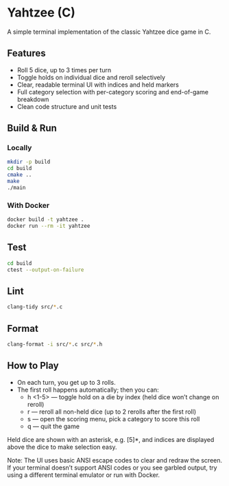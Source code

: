 # Yahtzee (C)

A simple terminal implementation of the classic Yahtzee dice game in C.

## Features
- Roll 5 dice, up to 3 times per turn
- Toggle holds on individual dice and reroll selectively
- Clear, readable terminal UI with indices and held markers
- Full category selection with per-category scoring and end-of-game breakdown
- Clean code structure and unit tests

## Build & Run

### Locally
```sh
mkdir -p build
cd build
cmake ..
make
./main
```

### With Docker
```sh
docker build -t yahtzee .
docker run --rm -it yahtzee
```

## Test
```sh
cd build
ctest --output-on-failure
```

## Lint
```sh
clang-tidy src/*.c
```

## Format
```sh
clang-format -i src/*.c src/*.h
```

## How to Play
- On each turn, you get up to 3 rolls.
- The first roll happens automatically; then you can:
	- h <1-5> — toggle hold on a die by index (held dice won’t change on reroll)
	- r — reroll all non-held dice (up to 2 rerolls after the first roll)
	- s — open the scoring menu, pick a category to score this roll
	- q — quit the game

Held dice are shown with an asterisk, e.g. [5]*, and indices are displayed above the dice to make selection easy.

Note: The UI uses basic ANSI escape codes to clear and redraw the screen. If your terminal doesn’t support ANSI codes or you see garbled output, try using a different terminal emulator or run with Docker.
